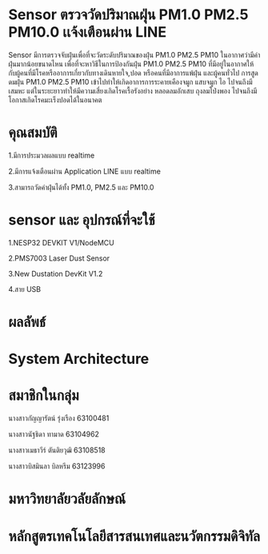 # Sensor ตรวจวัดปริมาณฝุ่น PM1.0 PM2.5 PM10.0 เเจ้งเตือนผ่าน LINE
Sensor มีการตรวจจับฝุ่นเพื่อที่จะวัดระดับปริมาณของฝุ่น PM1.0 PM2.5 PM10 ในอากาศว่ามีค่าฝุ่นมากน้อยขนาดไหน เพื่อที่จะหาวิธีในการป้องกันฝุ่น PM1.0 PM2.5 PM10 ที่มีอยู่ในอากาศให้กับผู้คนที่มีโรคหรืออาการเกี่ยวกับทางเดินหายใจ,ปอด หรือคนที่มีอาการแพ้ฝุ่น และผู้คนทั่วไป การสูดดมฝุ่น PM1.0 PM2.5 PM10 เข้าไปทำให้เกิดอาการการระคายเคืองจมูก แสบจมูก ไอ ไปจนถึงมีเสมหะ แต่ในระยะยาวทำให้มีความเสี่ยงเกิดโรคเรื้อรังอย่าง หลอดลมอักเสบ ถุงลมโป่งพอง ไปจนถึงมีโอกาสเกิดโรคมะเร็งปอดได้ในอนาคต 

# คุณสมบัติ
1.มีการประมวลผลแบบ realtime

2.มีการแจ้งเตือนผ่าน Application LINE แบบ realtime

3.สามารถวัดค่าฝุ่นได้ทั้ง PM1.0, PM2.5 และ PM10.0

# sensor และ อุปกรณ์ที่จะใช้
1.NESP32 DEVKIT V1/NodeMCU

2.PMS7003 Laser Dust Sensor 

3.New Dustation DevKit V1.2

4.สาย USB

# ผลลัพธ์


# System Architecture


# สมาชิกในกลุ่ม
นางสาวกัญญารัตน์ รุ่งเรือง 63100481 

นางสาวนัฐธิดา ทามาด 63104962 

นางสาวเมธาวีร์ ตันติยวุฒิ 63108518 

นางสาวบิสมินลา บิลหรีม 63123996

# มหาวิทยาลัยวลัยลักษณ์
# หลักสูตรเทคโนโลยีสารสนเทศและนวัตกรรมดิจิทัล
